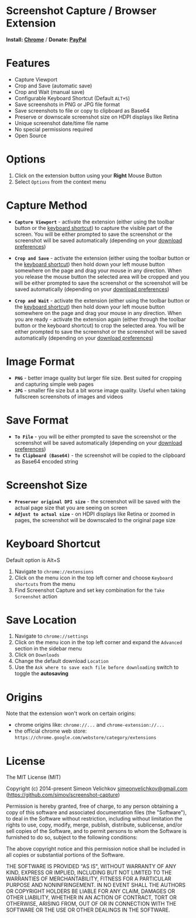 
# Screenshot Capture / Browser Extension


**Install: [Chrome]** / **Donate: [PayPal]**


# Features

- Capture Viewport
- Crop and Save (automatic save)
- Crop and Wait (manual save)
- Configurable Keyboard Shortcut (Default `ALT+S`)
- Save screenshots in PNG or JPG file format
- Save screenshots to file or copy to clipboard as Base64
- Preserve or downscale screenshot size on HDPI displays like Retina
- Unique screenshot date/time file name
- No special permissions required
- Open Source


# Options

1. Click on the extension button using your **Right** Mouse Button
2. Select `Options` from the context menu


# Capture Method

- **`Capture Viewport`** - activate the extension (either using the toolbar button or the [keyboard shortcut](#keyboard-shortcut)) to capture the visible part of the screen. You will be either prompted to save the screenshot or the screenshot will be saved automatically (depending on your [download preferences](#save-location))

- **`Crop and Save`** - activate the extension (either using the toolbar button or the [keyboard shortcut](#keyboard-shortcut)) then hold down your left mouse button somewhere on the page and drag your mouse in any direction. When you release the mouse button the selected area will be cropped and you will be either prompted to save the screenshot or the screenshot will be saved automatically (depending on your [download preferences](#save-location))

- **`Crop and Wait`** - activate the extension (either using the toolbar button or the [keyboard shortcut](#keyboard-shortcut)) then hold down your left mouse button somewhere on the page and drag your mouse in any direction. When you are ready - activate the extension again (either through the toolbar button or the keyboard shortcut) to crop the selected area. You will be either prompted to save the screenshot or the screenshot will be saved automatically (depending on your [download preferences](#save-location))


# Image Format

- **`PNG`** - better image quality but larger file size. Best suited for cropping and capturing simple web pages
- **`JPG`** - smaller file size but a bit worse image quality. Useful when taking fullscreen screenshots of images and videos


# Save Format

- **`To File`** - you will be either prompted to save the screenshot or the screenshot will be saved automatically (depending on your [download preferences](#save-location))
- **`To Clipboard (Base64)`** - the screenshot will be copied to the clipboard as Base64 encoded string


# Screenshot Size

- **`Preserver original DPI size`** - the screenshot will be saved with the actual page size that you are seeing on screen
- **`Adjust to actual size`** - on HDPI displays like Retina or zoomed in pages, the screenshot will be downscaled to the original page size


# Keyboard Shortcut

Default option is Alt+S

1. Navigate to `chrome://extensions`
2. Click on the menu icon in the top left corner and choose `Keyboard shortcuts` from the menu
3. Find Screenshot Capture and set key combination for the `Take Screenshot` action


# Save Location

1. Navigate to `chrome://settings`
2. Click on the menu icon in the top left corner and expand the `Advanced` section in the sidebar menu
3. Click on `Downloads`
4. Change the default download `Location`
5. Use the `Ask where to save each file before downloading` switch to toggle the **autosaving**


# Origins

Note that the extension won't work on certain origins:

- chrome origins like: `chrome://...` and `chrome-extension://...`
- the official chrome web store: `https://chrome.google.com/webstore/category/extensions`


# License

The MIT License (MIT)

Copyright (c) 2014-present Simeon Velichkov <simeonvelichkov@gmail.com> (https://github.com/simov/screenshot-capture)

Permission is hereby granted, free of charge, to any person obtaining a copy
of this software and associated documentation files (the "Software"), to deal
in the Software without restriction, including without limitation the rights
to use, copy, modify, merge, publish, distribute, sublicense, and/or sell
copies of the Software, and to permit persons to whom the Software is
furnished to do so, subject to the following conditions:

The above copyright notice and this permission notice shall be included in all
copies or substantial portions of the Software.

THE SOFTWARE IS PROVIDED "AS IS", WITHOUT WARRANTY OF ANY KIND, EXPRESS OR
IMPLIED, INCLUDING BUT NOT LIMITED TO THE WARRANTIES OF MERCHANTABILITY,
FITNESS FOR A PARTICULAR PURPOSE AND NONINFRINGEMENT. IN NO EVENT SHALL THE
AUTHORS OR COPYRIGHT HOLDERS BE LIABLE FOR ANY CLAIM, DAMAGES OR OTHER
LIABILITY, WHETHER IN AN ACTION OF CONTRACT, TORT OR OTHERWISE, ARISING FROM,
OUT OF OR IN CONNECTION WITH THE SOFTWARE OR THE USE OR OTHER DEALINGS IN THE
SOFTWARE.


  [chrome]: https://chrome.google.com/webstore/detail/screenshot-capture/giabbpobpebjfegnpcclkocepcgockkc
  [paypal]: https://www.paypal.me/simeonvelichkov
